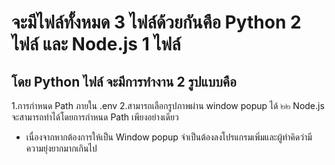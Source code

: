 # จะมีไฟล์ทั้งหมด 3 ไฟล์ด้วยกันคือ Python 2 ไฟล์ และ Node.js 1 ไฟล์
## โดย Python ไฟล์ จะมีการทำงาน 2 รูปแบบคือ
  1.การกำหนด Path ภายใน .env
  2.สามารถเลือกรูปภาพผ่าน window popup ได้
๒๒ Node.js จะสามารถทำได้โดยการกำหนด Path เพียงอย่างเดียว
  - เนื่องจากหากต้องการให้เป็น Window popup จำเป็นต้องลงโปรแกรมเพิ่มและผู้ทำคิดว่ามีความยุ่งยากมากเกินไป
